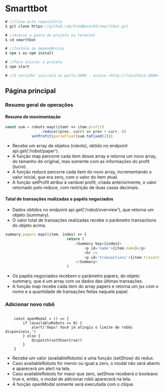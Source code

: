 # Smarttbot

```javascript
# //Clone este repositório
$ git clone https://github.com/FredNeves95/smarttbot.git

# //Acesse a pasta do projeto no terminal
$ cd smarttbot

# //Instale as dependências
$ npm i ou npm install

# //Para iniciar o projeto
$ npm start

# //O servidor iniciará na porta:3000 - acesse <http://localhost:3000>
```

## Página principal

### Resumo geral de operações

#### Resumo de movimentação
```javascript
const sum = robots.map((item) => item.profit)
                .reduce((prev, curr) => prev + curr, 0)
            setProfit(parseFloat(sum.toFixed(2)))
```
* Recebe um array de objetos (robots), obtido no endpoint api.get('/robot/paper'). 
* A função map percorre cada item desse array e retorna um novo array, do tamanho do original, mas somente com as informações do profit (lucro).
* A função reduce percorre cada item do novo array, incrementando o valor inicial, que era zero, com o valor do item atual.
* A função setProfit atribui à variável profit, criada anteriormente, o valor retornado pelo reduce, com restrição de duas casas decimais.

#### Total de transações realizadas e papéis negociados
* Dados obtidos no endpoint api.get('/robot/overview'), que retorna um objeto (summary). 
* O valor total de transações realizadas recebe o parâmetro transactions do objeto acima.

```javascript
summary.papers.map((item, index) => {
                            return (
                                <Summary key={index}>
                                    <p id='name'>{item.name}</p>
                                    <hr />
                                    <p id='transactions'>{item.trasactions} <span>transações</span></p>
                                </Summary>
                            )
```
* Os papéis negociados recebem o parâmetro papers, do objeto summary, que é um array com os dados das últimas transações.
* A função map recebe cada item do array papers e retorna um jsx com o nome e a quantidade de transações feitas naquele papel.

### Adicionar novo robô

```const availableRobots = useSelector((state) => state.availableRobots.available)

    const openModal = () => {
        if (availableRobots <= 0) {
            alert('Oops! Você já atingiu o limite de robôs disponíveis.')
        } else {
            dispatch(setShow(true))
        }
    }
```
* Recebe um valor (availableRobots) e uma função (setShow) do redux. 
* Caso availableRobots for menor ou igual a zero, o modal não será aberto e aparecerá um alert na tela.
* Caso availableRobots for maior que zero, setShow receberá o booleano true e, então, o modal de adicionar robô aparecerá  na tela.
* A função openModal somente será executada com o clique.
